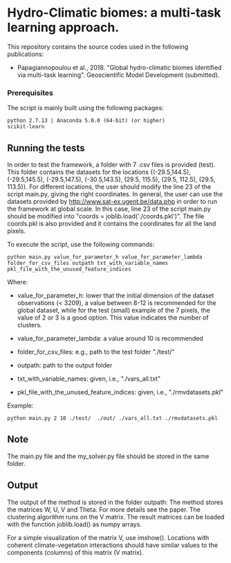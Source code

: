 # Hydro-Climatic biomes: a multi-task learning approach.

This repository contains the source codes used in the following publications: 
* Papagiannopoulou et al., 2018. "Global hydro-climatic biomes identified via multi-task learning". Geoscientific Model Development (submitted).

### Prerequisites

The script is mainly built using the following packages:

```
python 2.7.13 | Anaconda 5.0.0 (64-bit) (or higher)
scikit-learn
```

## Running the tests

In order to test the framework, a folder with 7 .csv files is provided (test). 
This folder contains the datasets for the locations {(-29.5,144.5), (-29.5,145.5), (-29.5,147.5), (-30.5,143.5), (29.5, 115.5), (29.5, 112.5), (29.5, 113.5)}. For different locations, the user should modify the line 23 of the script main.py, giving the right coordinates. In general, the user can use the datasets provided by http://www.sat-ex.ugent.be/data.php in order to run the framework at global scale. In this case, line 23 of the script main.py should be modified into "coords = joblib.load('./coords.pkl')". The file coords.pkl is also provided and it contains the coordinates for all the land pixels.

To execute the script, use the following commands:

```
python main.py value_for_parameter_h value_for_parameter_lambda folder_for_csv_files outpath txt_with_variable_names pkl_file_with_the_unused_feature_indices
```

Where:
* value_for_parameter_h: lower that the initial dimension of the dataset observations (< 3209), a value between 8-12 is recommended for the global dataset, while for the test (small) example of the 7 pixels, the value of 2 or 3 is a good option. This value indicates the number of clusters.

* value_for_parameter_lambda: a value around 10 is recommended

* folder_for_csv_files: e.g., path to the test folder "./test/"

* outpath: path to the output folder

* txt_with_variable_names: given, i.e., "./vars_all.txt"

* pkl_file_with_the_unused_feature_indices: given, i.e., "./rmvdatasets.pkl"

Example:
```
python main.py 2 10 ./test/  ./out/ ./vars_all.txt ./rmvdatasets.pkl
```

## Note

The main.py file and the my_solver.py file should be stored in the same folder.


## Output

The output of the method is stored in the folder outpath:
The method stores the matrices W, U, V and Theta. For more details see the paper.
The clustering algorithm runs on the V matrix. The result matrices can be loaded with the function joblib.load() as numpy arrays. 

For a simple visualization of the matrix V, use imshow(). Locations with coherent climate-vegetation interactions should have similar values to the components (columns) of this matrix (V matrix).
